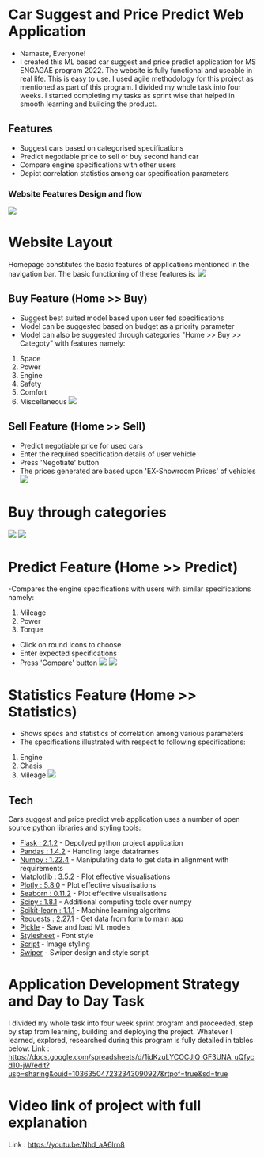 # Car Suggest and Price Predict Web Application
- Namaste, Everyone!
- I created this ML based car suggest and price predict application for MS ENGAGAE program 2022. The website is fully functional and useable in real life. This is easy to use. I used agile methodology for this project as mentioned as part of this program. I divided my whole task into four weeks. I started completing my tasks as sprint wise that helped in smooth learning and building the product.


## Features

- Suggest cars based on categorised specifications
- Predict negotiable price to sell or buy second hand car
- Compare engine specifications with other users
- Depict correlation statistics among car specification parameters

### Website Features Design and flow

![](Software_Architecture.jpeg)

# Website Layout
Homepage constitutes the basic features of applications mentioned in the navigation bar. The basic functioning of these features is:
![](./Static/img001.jpeg)

## Buy Feature (Home >> Buy)
- Suggest best suited model based upon user fed specifications
- Model can be suggested based on budget as a priority parameter 
- Model can also be suggested through categories "Home >> Buy >> Categoty" with features namely:
1. Space
2. Power
3. Engine
4. Safety 
5. Comfort 
6. Miscellaneous
![](./Static/img003.jpeg)


## Sell Feature (Home >> Sell)
- Predict negotiable price for used cars 
- Enter the required specification details of user vehicle
- Press 'Negotiate' button
- The prices generated are based upon 'EX-Showroom Prices' of vehicles
![](./Static/img002.jpeg)
 # Buy through categories
![](./Static/img004.jpeg)
![](./Static/img007.jpeg)

# Predict Feature (Home >> Predict)
-Compares the engine specifications with users with similar specifications namely:
1. Mileage
2. Power
3. Torque
- Click on round icons to choose
- Enter expected specifications 
- Press 'Compare' button
![](./Static/img005.jpeg)
![](./Static/img008.jpeg)

# Statistics Feature (Home >> Statistics)
- Shows specs and statistics of correlation among various parameters 
- The specifications illustrated with respect to following specifications:
1. Engine
2. Chasis
3. Mileage
![](./Static/img006.jpeg)

## Tech

Cars suggest and price predict web application uses a number of open source python libraries and styling tools:

- [Flask : 2.1.2](https://palletsprojects.com/p/flask/) - Depolyed python project application
- [Pandas : 1.4.2](https://pandas.pydata.org/docs/reference/api/pandas.DataFrame.html) - Handling large dataframes
- [Numpy : 1.22.4](https://numpy.org/) - Manipulating data to get data in alignment with requirements
- [Matplotlib : 3.5.2](https://matplotlib.org/) - Plot effective visualisations
- [Plotly : 5.8.0](https://plotly.com/) - Plot effective visualisations
- [Seaborn : 0.11.2](https://seaborn.pydata.org/) - Plot effective visualisations
- [Scipy : 1.8.1](https://scipy.org/) - Additional computing tools over numpy
- [Scikit-learn : 1.1.1](https://scikit-learn.org/stable/) - Machine learning algoritms
- [Requests : 2.27.1](https://scikit-learn.org/stable/) - Get data from form to main app
- [Pickle](https://docs.python.org/3/library/pickle.html) - Save and load ML models
- [Stylesheet](https://cdnjs.cloudflare.com/ajax/libs/font-awesome/4.7.0/css/font-awesome.min.css) - Font style 
- [Script](https://maxcdn.bootstrapcdn.com/bootstrap/3.4.1/js/bootstrap.min.js) - Image styling 
- [Swiper](https://unpkg.com/swiper@8/swiper-bundle.min.css) - Swiper design and style script

# Application Development Strategy and Day to Day Task 
I divided my whole task into four week sprint program and proceeded, step by step from learning, building and deploying the project. Whatever I learned, explored, researched during this program is fully detailed in tables below:
Link : https://docs.google.com/spreadsheets/d/1idKzuLYCOCJlQ_GF3UNA_uQfycd10-jW/edit?usp=sharing&ouid=103635047232343090927&rtpof=true&sd=true 


# Video link of project with full explanation
Link : https://youtu.be/Nhd_aA6lrn8
